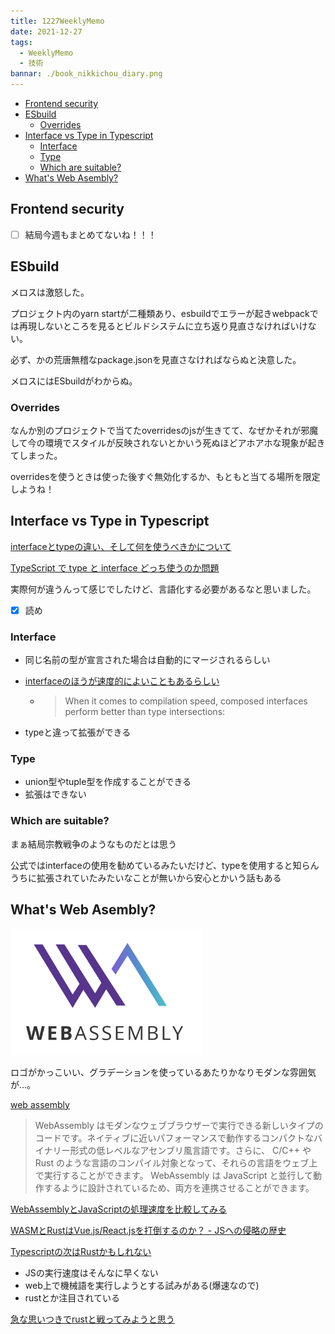 ```yaml
---
title: 1227WeeklyMemo
date: 2021-12-27
tags:
  - WeeklyMemo
  - 技術
bannar: ./book_nikkichou_diary.png
---
```


- [Frontend security](#frontend-security)
- [ESbuild](#esbuild)
  - [Overrides](#overrides)
- [Interface vs Type in Typescript](#interface-vs-type-in-typescript)
  - [Interface](#interface)
  - [Type](#type)
  - [Which are suitable?](#which-are-suitable)
- [What's Web Asembly?](#whats-web-asembly)

## Frontend security

- [ ] 結局今週もまとめてないね！！！

## ESbuild

メロスは激怒した。

プロジェクト内のyarn startが二種類あり、esbuildでエラーが起きwebpackでは再現しないところを見るとビルドシステムに立ち返り見直さなければいけない。

必ず、かの荒唐無稽なpackage.jsonを見直さなければならぬと決意した。

メロスにはESbuildがわからぬ。

### Overrides

なんか別のプロジェクトで当てたoverridesのjsが生きてて、なぜかそれが邪魔して今の環境でスタイルが反映されないとかいう死ぬほどアホアホな現象が起きてしまった。

overridesを使うときは使った後すぐ無効化するか、もともと当てる場所を限定しようね！

## Interface vs Type in Typescript

[interfaceとtypeの違い、そして何を使うべきかについて](https://zenn.dev/luvmini511/articles/6c6f69481c2d17)

[TypeScript で type と interface どっち使うのか問題](https://zenn.dev/seya/articles/aa94166c977280)

実際何が違うんって感じでしたけど、言語化する必要があるなと思いました。

- [x] 読め

### Interface

- 同じ名前の型が宣言された場合は自動的にマージされるらしい

- [interfaceのほうが速度的によいこともあるらしい](https://stackoverflow.com/questions/37233735/interfaces-vs-types-in-typescript#:~:text=When%20it%20comes%20to%20compilation%20speed%2C%20composed%20interfaces%20perform%20better%20than%20type%20intersections%3A)

  - > When it comes to compilation speed, composed interfaces perform better than type intersections:

- typeと違って拡張ができる

### Type

- union型やtuple型を作成することができる
- 拡張はできない

### Which are suitable?

まぁ結局宗教戦争のようなものだとは思う

公式ではinterfaceの使用を勧めているみたいだけど、typeを使用すると知らんうちに拡張されていたみたいなことが無いから安心とかいう話もある

## What's Web Asembly?

<img src="assets/1227WeeklyMemo_img/image-20211227172307943.png" alt="image-20211227172307943" style="zoom:30%;" />

ロゴがかっこいい、グラデーションを使っているあたりかなりモダンな雰囲気が…。

[web assembly](https://developer.mozilla.org/ja/docs/WebAssembly)

> WebAssembly はモダンなウェブブラウザーで実行できる新しいタイプのコードです。ネイティブに近いパフォーマンスで動作するコンパクトなバイナリー形式の低レベルなアセンブリ風言語です。さらに、 C/C++ や Rust のような言語のコンパイル対象となって、それらの言語をウェブ上で実行することができます。 WebAssembly は JavaScript と並行して動作するように設計されているため、両方を連携させることができます。

[WebAssemblyとJavaScriptの処理速度を比較してみる](https://qiita.com/mink0212/items/c7fc8d1e7c036b706544)

[WASMとRustはVue.js/React.jsを打倒するのか？ - JSへの侵略の歴史](https://zenn.dev/koduki/articles/c07db4179bb7b86086a1)

[Typescriptの次はRustかもしれない](https://zenn.dev/akfm/articles/81713d4c1275ac64a75c)

- JSの実行速度はそんなに早くない
- web上で機械語を実行しようとする試みがある(爆速なので)
- rustとか注目されている

[急な思いつきでrustと戦ってみようと思う](https://github.com/Shigi-p/rust-test)

